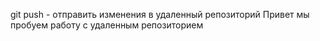 git push - отправить изменения в удаленный репозиторий Привет мы пробуем работу с удаленным репозиторием
